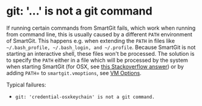 # git: '...' is not a git command

If running certain commands from SmartGit fails, which work when running from command line, this is usually caused by a different `PATH` environment of SmartGit.
This happens e.g. when extending the `PATH` in files like `~/.bash_profile, ~/.bash_login, and ~/.profile`.
Because SmartGit is not starting an interactive shell, these files won't be processed.
The solution is to specify the `PATH` either in a file which will be processed by the system when starting SmartGit (for OSX, see [this Stackoverflow answer](https://stackoverflow.com/a/3756686)) or by adding `PATH`= to `smartgit.vmoptions`, see [VM Options](../Latest/VM-options.md).

Typical failures:

-   `git: 'credential-osxkeychain' is not a git command.`
